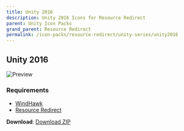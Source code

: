 ```yaml
---
title: Unity 2016
description: Unity 2016 Icons for Resource Redirect
parent: Unity Icon Packs
grand_parent: Resource Redirect
permalink: /icon-packs/resource-redirect/unity-series/unity2016
---
```


## Unity 2016

![Preview][Preview]

### Requirements

- [WindHawk][WindHawk]
- [Resource Redirect][ResourceRedirect]

**Download**: [Download ZIP][DownloadZIP]

<!-- ///////////////////////////////////////////////////////////////////////////////////////////////////////////////////////////////////////////////////// -->

[Preview]: https://gitlab.com/the-back-room/windhawk/resource-redirect/unity-series/unity-2016/-/raw/main/Extras/Preview.bmp

[WindHawk]: https://windhawk.net/
[ResourceRedirect]: https://windhawk.net/mods/icon-resource-redirect

[DownloadZIP]: https://gitlab.com/the-back-room/windhawk/resource-redirect/unity-series/unity-2016/-/archive/main/unity-2016-main.zip

<!-- ///////////////////////////////////////////////////////////////////////////////////////////////////////////////////////////////////////////////////// -->
